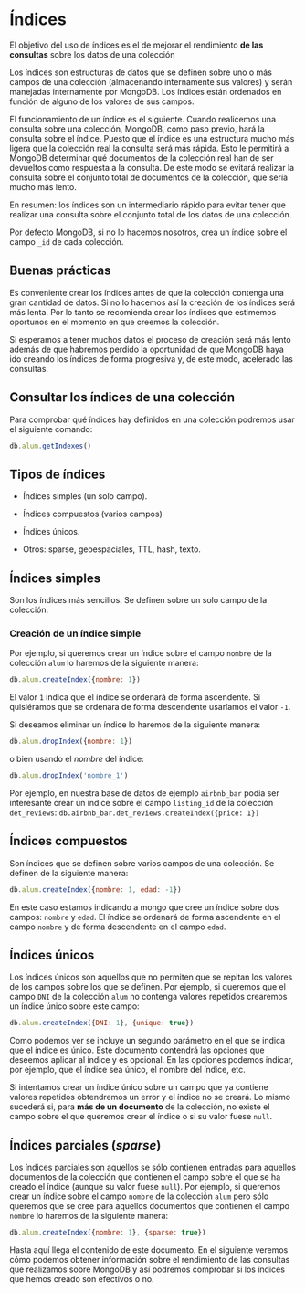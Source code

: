 # Índices

El objetivo del uso de índices es el de mejorar el rendimiento **de las consultas** sobre los datos de una colección

Los índices son estructuras de datos que se definen sobre uno o más campos de una colección (almacenando internamente sus valores) y serán manejadas internamente por MongoDB. Los índices están ordenados en función de alguno de los valores de sus campos.

El funcionamiento de un índice es el siguiente. Cuando realicemos una consulta sobre una colección, MongoDB, como paso previo, hará la consulta sobre el índice. Puesto que el índice es una estructura mucho más ligera que la colección real la consulta será más rápida. Esto le permitirá a MongoDB determinar qué documentos de la colección real han de ser devueltos como respuesta a la consulta. De este modo se evitará realizar la consulta sobre el conjunto total de documentos de la colección, que sería mucho más lento.

En resumen: los índices son un intermediario rápido para evitar tener que realizar una consulta sobre el conjunto total de los datos de una colección.

Por defecto MongoDB, si no lo hacemos nosotros, crea un índice sobre el campo `_id` de cada colección.

## Buenas prácticas

Es conveniente crear los índices antes de que la colección contenga una gran cantidad de datos. Si no lo hacemos así la creación de los índices será más lenta. Por lo tanto se recomienda crear los índices que estimemos oportunos en el momento en que creemos la colección.

Si esperamos a tener muchos datos el proceso de creación será más lento además de que habremos perdido la oportunidad de que MongoDB haya ido creando los índices de forma progresiva y, de este modo, acelerado las consultas.

## Consultar los índices de una colección

Para comprobar qué índices hay definidos en una colección podremos usar el siguiente comando:

```javascript
db.alum.getIndexes()
```

## Tipos de índices

* Índices simples (un solo campo).

* Índices compuestos (varios campos)

* Índices únicos.

* Otros: sparse, geoespaciales, TTL, hash, texto.

## Índices simples

Son los índices más sencillos. Se definen sobre un solo campo de la colección.

### Creación de un índice simple

Por ejemplo, si queremos crear un índice sobre el campo `nombre` de la colección `alum` lo haremos de la siguiente manera:

```javascript
db.alum.createIndex({nombre: 1})
```

El valor `1` indica que el índice se ordenará de forma ascendente. Si quisiéramos que se ordenara de forma descendente usaríamos el valor `-1`.

Si deseamos eliminar un índice lo haremos de la siguiente manera:

```javascript
db.alum.dropIndex({nombre: 1})
```

o bien usando el *nombre* del índice:

```javascript
db.alum.dropIndex('nombre_1')
```

Por ejemplo, en nuestra base de datos de ejemplo `airbnb_bar` podía ser interesante crear un índice sobre el campo `listing_id` de la colección `det_reviews`:
`db.airbnb_bar.det_reviews.createIndex({price: 1})`

## Índices compuestos

Son índices que se definen sobre varios campos de una colección. Se definen de la siguiente manera:

```javascript
db.alum.createIndex({nombre: 1, edad: -1})
```

En este caso estamos indicando a mongo que cree un índice sobre dos campos: `nombre` y `edad`. El índice se ordenará de forma ascendente en el campo `nombre` y de forma descendente en el campo `edad`.

## Índices únicos

Los índices únicos son aquellos que no permiten que se repitan los valores de los campos sobre los que se definen. Por ejemplo, si queremos que el campo `DNI` de la colección `alum` no contenga valores repetidos crearemos un índice único sobre este campo:

```javascript
db.alum.createIndex({DNI: 1}, {unique: true})
```

Como podemos ver se incluye un segundo parámetro en el que se indica que el índice es único. Este documento contendrá las opciones que deseemos aplicar al índice y es opcional. En las opciones podemos indicar, por ejemplo, que el índice sea único, el nombre del índice, etc.

Si intentamos crear un índice único sobre un campo que ya contiene valores repetidos obtendremos un error y el índice no se creará. Lo mismo sucederá si, para **más de un documento** de la colección, no existe el campo sobre el que queremos crear el índice o si su valor fuese `null`.

## Índices parciales (*sparse*)

Los índices parciales son aquellos se sólo contienen entradas para aquellos documentos de la colección que contienen el campo sobre el que se ha creado el índice (aunque su valor fuese `null`). Por ejemplo, si queremos crear un índice sobre el campo `nombre` de la colección `alum` pero sólo queremos que se cree para aquellos documentos que contienen el campo `nombre` lo haremos de la siguiente manera:

```javascript
db.alum.createIndex({nombre: 1}, {sparse: true})
```

Hasta aquí llega el contenido de este documento. En el siguiente veremos cómo podemos obtener información sobre el rendimiento de las consultas que realizamos sobre MongoDB y así podremos comprobar si los índices que hemos creado son efectivos o no.
